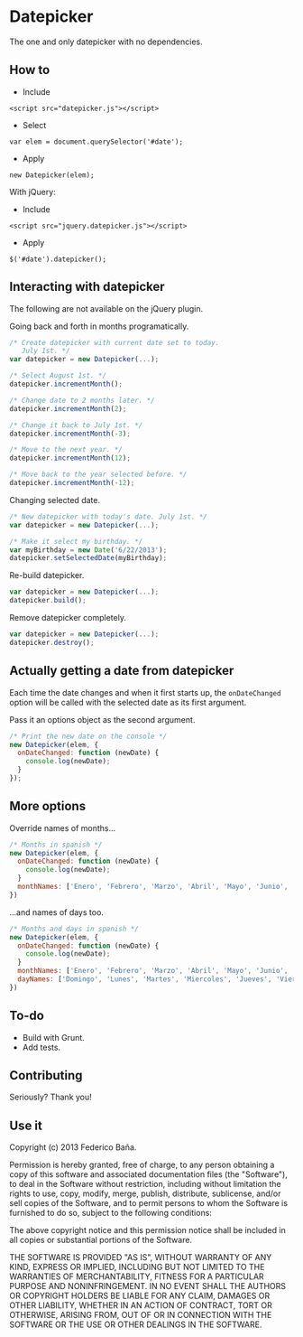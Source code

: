 Datepicker
==========

The one and only datepicker with no dependencies.

How to
----------
* Include
```
<script src="datepicker.js"></script>
```
* Select
```
var elem = document.querySelector('#date');
```
* Apply
```
new Datepicker(elem);
```

With jQuery:

* Include
```
<script src="jquery.datepicker.js"></script>
```
* Apply
```
$('#date').datepicker();
```

Interacting with datepicker
----------

The following are not available on the jQuery plugin.

Going back and forth in months programatically.

```javascript
/* Create datepicker with current date set to today.
   July 1st. */
var datepicker = new Datepicker(...);

/* Select August 1st. */
datepicker.incrementMonth();

/* Change date to 2 months later. */
datepicker.incrementMonth(2);

/* Change it back to July 1st. */
datepicker.incrementMonth(-3);

/* Move to the next year. */
datepicker.incrementMonth(12);

/* Move back to the year selected before. */
datepicker.incrementMonth(-12);
```

Changing selected date.

```javascript
/* New datepicker with today's date. July 1st. */
var datepicker = new Datepicker(...);

/* Make it select my birthday. */
var myBirthday = new Date('6/22/2013');
datepicker.setSelectedDate(myBirthday);
```

Re-build datepicker.

```javascript
var datepicker = new Datepicker(...);
datepicker.build();
```

Remove datepicker completely.

```javascript
var datepicker = new Datepicker(...);
datepicker.destroy();
```

Actually getting a date from datepicker
----------

Each time the date changes and when it first starts up, the `onDateChanged` option will be called with the selected date as its first argument.

Pass it an options object as the second argument.

```javascript
/* Print the new date on the console */
new Datepicker(elem, {
  onDateChanged: function (newDate) {
    console.log(newDate);
  }
});
```

More options
----------

Override names of months...

```javascript
/* Months in spanish */
new Datepicker(elem, {
  onDateChanged: function (newDate) {
    console.log(newDate);
  }
  monthNames: ['Enero', 'Febrero', 'Marzo', 'Abril', 'Mayo', 'Junio', 'Julio', 'Agosto', 'Setiembre', 'Octubre', 'Noviembre', 'Diciembre']
})
```

...and names of days too.

```javascript
/* Months and days in spanish */
new Datepicker(elem, {
  onDateChanged: function (newDate) {
    console.log(newDate);
  }
  monthNames: ['Enero', 'Febrero', 'Marzo', 'Abril', 'Mayo', 'Junio', 'Julio', 'Agosto', 'Setiembre', 'Octubre', 'Noviembre', 'Diciembre'],
  dayNames: ['Domingo', 'Lunes', 'Martes', 'Miercoles', 'Jueves', 'Viernes', 'Sabado']
})
```

To-do
-----------
* Build with Grunt.
* Add tests.

Contributing
-----------

Seriously? Thank you!

Use it
-----------
Copyright (c) 2013 Federico Baña.

Permission is hereby granted, free of charge, to any person obtaining a copy
of this software and associated documentation files (the "Software"), to deal
in the Software without restriction, including without limitation the rights
to use, copy, modify, merge, publish, distribute, sublicense, and/or sell
copies of the Software, and to permit persons to whom the Software is
furnished to do so, subject to the following conditions:

The above copyright notice and this permission notice shall be included in
all copies or substantial portions of the Software.

THE SOFTWARE IS PROVIDED "AS IS", WITHOUT WARRANTY OF ANY KIND, EXPRESS OR
IMPLIED, INCLUDING BUT NOT LIMITED TO THE WARRANTIES OF MERCHANTABILITY,
FITNESS FOR A PARTICULAR PURPOSE AND NONINFRINGEMENT. IN NO EVENT SHALL THE
AUTHORS OR COPYRIGHT HOLDERS BE LIABLE FOR ANY CLAIM, DAMAGES OR OTHER
LIABILITY, WHETHER IN AN ACTION OF CONTRACT, TORT OR OTHERWISE, ARISING FROM,
OUT OF OR IN CONNECTION WITH THE SOFTWARE OR THE USE OR OTHER DEALINGS IN
THE SOFTWARE.
